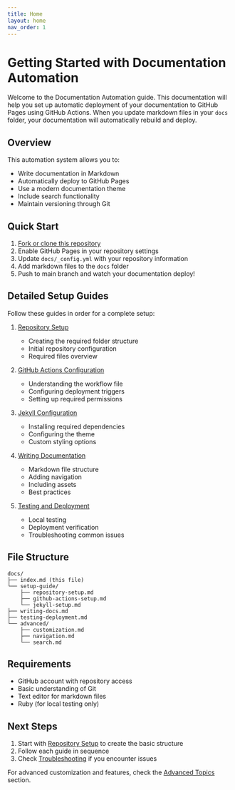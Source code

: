 ```yaml
---
title: Home
layout: home
nav_order: 1
---
```


# Getting Started with Documentation Automation

Welcome to the Documentation Automation guide. This documentation will help you set up automatic deployment of your documentation to GitHub Pages using GitHub Actions. When you update markdown files in your `docs` folder, your documentation will automatically rebuild and deploy.

## Overview

This automation system allows you to:
- Write documentation in Markdown
- Automatically deploy to GitHub Pages
- Use a modern documentation theme
- Include search functionality
- Maintain versioning through Git

## Quick Start

1. [Fork or clone this repository](https://github.com/SingularityNET-Archive/documentation-automation)
2. Enable GitHub Pages in your repository settings
3. Update `docs/_config.yml` with your repository information
4. Add markdown files to the `docs` folder
5. Push to main branch and watch your documentation deploy!

## Detailed Setup Guides

Follow these guides in order for a complete setup:

1. [Repository Setup](/documentation-automation/setup-guide/repository-setup)
   - Creating the required folder structure
   - Initial repository configuration
   - Required files overview

2. [GitHub Actions Configuration](/documentation-automation/setup-guide/github-actions-setup)
   - Understanding the workflow file
   - Configuring deployment triggers
   - Setting up required permissions

3. [Jekyll Configuration](/documentation-automation/setup-guide/jekyll-setup)
   - Installing required dependencies
   - Configuring the theme
   - Custom styling options

4. [Writing Documentation](/documentation-automation/writing-docs)
   - Markdown file structure
   - Adding navigation
   - Including assets
   - Best practices

5. [Testing and Deployment](/documentation-automation/testing-deployment)
   - Local testing
   - Deployment verification
   - Troubleshooting common issues

## File Structure

```
docs/
├── index.md (this file)
└── setup-guide/
    ├── repository-setup.md
    ├── github-actions-setup.md
    └── jekyll-setup.md
├── writing-docs.md
├── testing-deployment.md
└── advanced/
    ├── customization.md
    ├── navigation.md
    └── search.md
```

## Requirements

- GitHub account with repository access
- Basic understanding of Git
- Text editor for markdown files
- Ruby (for local testing only)

## Next Steps

1. Start with [Repository Setup](/documentation-automation/setup-guide/repository-setup) to create the basic structure
2. Follow each guide in sequence
3. Check [Troubleshooting](testing-deployment.md#troubleshooting) if you encounter issues

For advanced customization and features, check the [Advanced Topics](/documentation-automation/advanced/) section.